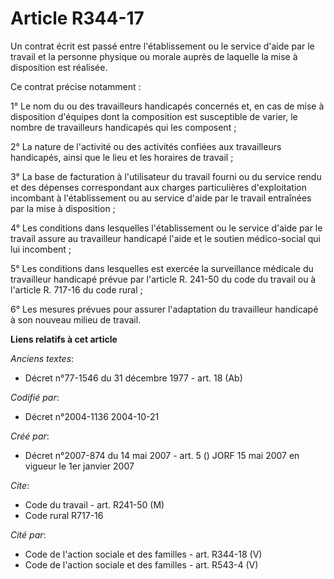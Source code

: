 # Article R344-17

Un contrat écrit est passé entre l'établissement ou le service d'aide par le travail et la personne physique ou morale auprès
de laquelle la mise à disposition est réalisée.

Ce contrat précise notamment :

1° Le nom du ou des travailleurs handicapés concernés et, en cas de mise à disposition d'équipes dont la composition est
susceptible de varier, le nombre de travailleurs handicapés qui les composent ;

2° La nature de l'activité ou des activités confiées aux travailleurs handicapés, ainsi que le lieu et les horaires de
travail ;

3° La base de facturation à l'utilisateur du travail fourni ou du service rendu et des dépenses correspondant aux charges
particulières d'exploitation incombant à l'établissement ou au service d'aide par le travail entraînées par la mise à
disposition ;

4° Les conditions dans lesquelles l'établissement ou le service d'aide par le travail assure au travailleur handicapé l'aide
et le soutien médico-social qui lui incombent ;

5° Les conditions dans lesquelles est exercée la surveillance médicale du travailleur handicapé prévue par l'article R.
241-50 du code du travail ou à l'article R. 717-16 du code rural ; 

6° Les mesures prévues pour assurer l'adaptation du travailleur handicapé à son nouveau milieu de travail.

**Liens relatifs à cet article**

_Anciens textes_:

  - Décret n°77-1546 du 31 décembre 1977 - art. 18 (Ab)

_Codifié par_:

  - Décret n°2004-1136 2004-10-21

_Créé par_:

  - Décret n°2007-874 du 14 mai 2007 - art. 5 () JORF 15 mai 2007 en vigueur le 1er janvier 2007

_Cite_:

  - Code du travail - art. R241-50 (M)
  - Code rural R717-16

_Cité par_:

  - Code de l'action sociale et des familles - art. R344-18 (V)
  - Code de l'action sociale et des familles - art. R543-4 (V)
